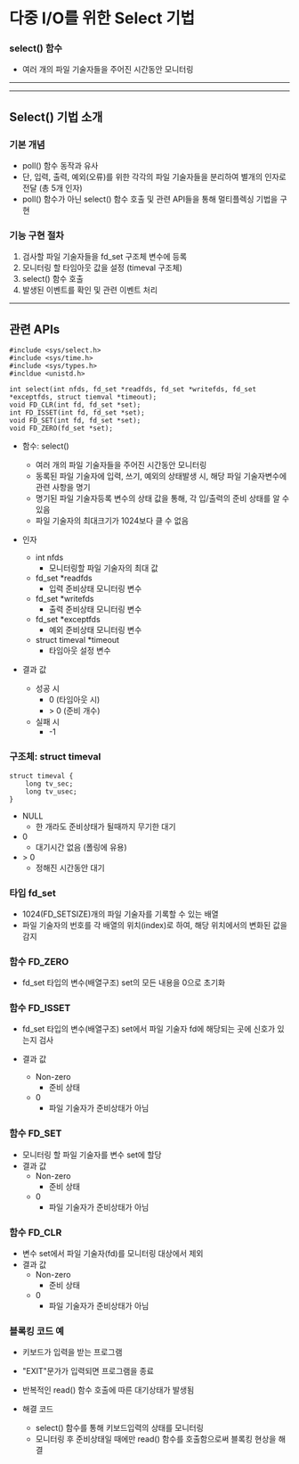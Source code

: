 # 다중 I/O를 위한 Select 기법

### select() 함수

- 여러 개의 파일 기술자들을 주어진 시간동안 모니터링

---

---

## Select() 기법 소개

### 기본 개념

- poll() 함수 동작과 유사
- 단, 입력, 출력, 예외(오류)를 위한 각각의 파일 기술자들을 분리하여 별개의 인자로 전달 (총 5개 인자)
- poll() 함수가 아닌 select() 함수 호출 및 관련 API들을 통해 멀티플렉싱 기법을 구현

### 기능 구현 절차

1. 검사할 파일 기술자들을 fd_set 구조체 변수에 등록
2. 모니터링 할 타임아웃 값을 설정 (timeval 구조체)
3. select() 함수 호출
4. 발생된 이벤트를 확인 및 관련 이벤트 처리

---

## 관련 APIs

```
#include <sys/select.h>
#include <sys/time.h>
#include <sys/types.h>
#incldue <unistd.h>

int select(int nfds, fd_set *readfds, fd_set *writefds, fd_set *exceptfds, struct tiemval *timeout);
void FD_CLR(int fd, fd_set *set);
int FD_ISSET(int fd, fd_set *set);
void FD_SET(int fd, fd_set *set);
void FD_ZERO(fd_set *set);
```

- 함수: select()

  - 여러 개의 파일 기술자들을 주어진 시간동안 모니터링
  - 동록된 파일 기술자에 입력, 쓰기, 예외의 상태발생 시, 해당 파일 기술자변수에 관련 사항을 명기
  - 명기된 파일 기술자등록 변수의 상태 값을 통해, 각 입/출력의 준비 상태를 알 수 있음
  - 파일 기술자의 최대크기가 1024보다 클 수 없음

- 인자

  - int nfds
    - 모니터링할 파일 기술자의 최대 값
  - fd_set \*readfds
    - 입력 준비상태 모니터링 변수
  - fd_set \*writefds
    - 출력 준비상태 모니터링 변수
  - fd_set \*exceptfds
    - 예외 준비상태 모니터링 변수
  - struct timeval \*timeout
    - 타임아웃 설정 변수

- 결과 값
  - 성공 시
    - 0 (타임아웃 시)
    - \> 0 (준비 개수)
  - 실패 시
    - -1

### 구조체: struct timeval

```
struct timeval {
    long tv_sec;
    long tv_usec;
}
```

- NULL
  - 한 개라도 준비상태가 될때까지 무기한 대기
- 0
  - 대기시간 없음 (폴링에 유용)
- \> 0
  - 정해진 시간동안 대기

### 타입 fd_set

- 1024(FD_SETSIZE)개의 파일 기술자를 기록할 수 있는 배열
- 파일 기술자의 번호를 각 배열의 위치(index)로 하여, 해당 위치에서의 변화된 값을 감지

### 함수 FD_ZERO

- fd_set 타입의 변수(배열구조) set의 모든 내용을 0으로 초기화

### 함수 FD_ISSET

- fd_set 타입의 변수(배열구조) set에서 파일 기술자 fd에 해당되는 곳에 신호가 있는지 검사

- 결과 값
  - Non-zero
    - 준비 상태
  - 0
    - 파일 기술자가 준비상태가 아님

### 함수 FD_SET

- 모니터링 할 파일 기술자를 변수 set에 할당
- 결과 값
  - Non-zero
    - 준비 상태
  - 0
    - 파일 기술자가 준비상태가 아님

### 함수 FD_CLR

- 변수 set에서 파일 기술자(fd)를 모니터링 대상에서 제외
- 결과 값
  - Non-zero
    - 준비 상태
  - 0
    - 파일 기술자가 준비상태가 아님

### 블록킹 코드 예

- 키보드가 입력을 받는 프로그램
- "EXIT"문가가 입력되면 프로그램을 종료
- 반복적인 read() 함수 호출에 따른 대기상태가 발생됨

- 해결 코드
  - select() 함수를 통해 키보드입력의 상태를 모니터링
  - 모니터링 후 준비상태일 때에만 read() 함수를 호출함으로써 블록킹 현상을 해결
